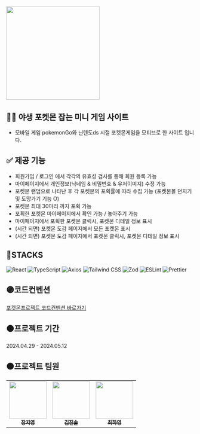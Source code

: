 <div align="center"></div>

# <img width="250px" src="https://github.com/mobi-projects/mobi-3rd-2-typescript/assets/142880051/48cf9028-e643-4975-8beb-70540ee7641b"/> 


## 🖐🏻 야생 포켓몬 잡는 미니 게임 사이트 
- 모바일 게임 pokemonGo와 닌텐도ds 시절 포켓몬게임을 모티브로 한 사이트 입니다.
## ✅ 제공 기능
- 회원가입 / 로그인 에서 각각의 유효성 검사를 통해 회원 등록 가능
- 마이페이지에서 개인정보(닉네임 & 비밀번호 & 유저이미지) 수정 가능
- 포켓몬 랜덤으로 나타난 후 각 포켓몬의 포획률에 따라 수집 가능 (포켓몬볼 던지기 및 도망가기 기능 O)
- 포켓몬 최대 30마리 까지 포획 가능
- 포획한 포켓몬 마이페이지에서 확인 가능 / 놓아주기 가능
- 마이페이지에서 포획한 포켓몬 클릭시, 포켓몬 디테일 정보 표시
- (시간 되면) 포켓몬 도감 페이지에서 모든 포켓몬 표시
- (시간 되면) 포켓몬 도감 페이지에서 포켓몬 클릭시, 포켓몬 디테일 정보 표시

## 🔵STACKS
![React](https://img.shields.io/badge/React-20232A?style=for-the-badge&logo=react&logoColor=61DAFB)
![TypeScript](https://img.shields.io/badge/TypeScript-007ACC?style=for-the-badge&logo=typescript&logoColor=white)
![Axios](https://img.shields.io/badge/Axios-007ACC?style=for-the-badge&logo=axios&logoColor=white)
![Tailwind CSS](https://img.shields.io/badge/Tailwind_CSS-38B2AC?style=for-the-badge&logo=tailwind-css&logoColor=white)
![Zod](https://img.shields.io/badge/Zod-FF3E00?style=for-the-badge&logo=zod&logoColor=white)
![ESLint](https://img.shields.io/badge/ESLint-4B32C3?style=for-the-badge&logo=eslint&logoColor=white)
![Prettier](https://img.shields.io/badge/Prettier-F7B93E?style=for-the-badge&logo=prettier&logoColor=white)



## 🟣코드컨벤션
[포켓몬프로젝트 코드컨벤션 바로가기](https://www.notion.so/8c1c39d447eb4a729fc9affc855c1226)

## 🟤프로젝트 기간
2024.04.29 - 2024.05.12

## 🟠프로젝트 팀원

<table>
  <tbody>
    <tr>
      <td align="center"><a href="https://github.com/jjjiyoung0130"><img src="https://avatars.githubusercontent.com/u/142701370?v=4" width="100px;" alt=""/><br /><sub><b>장지영</b></sub></a><br /></td>
      <td align="center"><a href="https://github.com/ijimlnosk"><img src="https://github.com/PurpleDynamics/PEA_Project/assets/98089768/94ed48aa-8180-4f9c-9226-c946bf46982c" width="100px;" alt=""/><br /><sub><b>김진솔</b></sub></a><br /></td>
      <td align="center"><a href="https://github.com/hayoung78"><img src="https://github.com/PurpleDynamics/PEA_Project/assets/98089768/68df05c9-fb51-4b9c-afaf-db72a725557c" width="100px;" alt=""/><br /><sub><b>최하영</b></sub></a><br /></td>
    </tr>
  </tbody>
</table>




